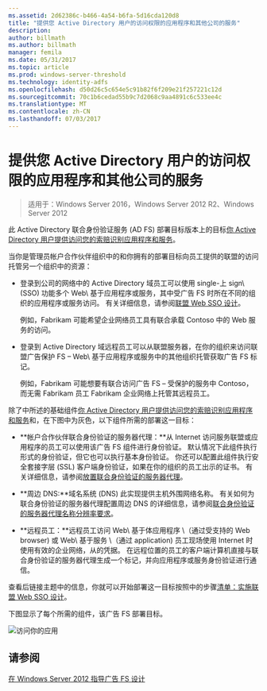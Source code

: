 ```yaml
---
ms.assetid: 2d62386c-b466-4a54-b6fa-5d16cda120d8
title: "提供您 Active Directory 用户的访问权限的应用程序和其他公司的服务"
description: 
author: billmath
ms.author: billmath
manager: femila
ms.date: 05/31/2017
ms.topic: article
ms.prod: windows-server-threshold
ms.technology: identity-adfs
ms.openlocfilehash: d50d26c5c654e5c91b82f6f209e21f257221c12d
ms.sourcegitcommit: 70c1b6cedad55b9c7d2068c9aa4891c6c533ee4c
ms.translationtype: MT
ms.contentlocale: zh-CN
ms.lasthandoff: 07/03/2017
---
```

# <a name="provide-your-active-directory-users-access-to-the-applications-and-services-of-other-organizations"></a>提供您 Active Directory 用户的访问权限的应用程序和其他公司的服务

>适用于：Windows Server 2016，Windows Server 2012 R2、Windows Server 2012

此 Active Directory 联合身份验证服务 \(AD FS\) 部署目标版本上的目标[你 Active Directory 用户提供访问您的索赔识别应用程序和服务](Provide-Your-Active-Directory-Users-Access-to-Your-Claims-Aware-Applications-and-Services.md)。  
  
当你是管理员帐户合作伙伴组织中的和你拥有的部署目标向员工提供的联盟的访问托管另一个组织中的资源：  
  
-   登录到公司的网络中的 Active Directory 域员工可以使用 single\-上 sign\ \(SSO\) 功能多个 Web\ 基于应用程序或服务，其中受广告 FS 时所在不同的组织的应用程序或服务访问。 有关详细信息，请参阅[联盟 Web SSO 设计](Federated-Web-SSO-Design.md)。  
  
    例如，Fabrikam 可能希望企业网络员工具有联合承载 Contoso 中的 Web 服务的访问。  
  
-   登录到 Active Directory 域远程员工可以从联盟服务器，在你的组织来访问联盟广告保护 FS – Web\ 基于应用程序或服务中的其他组织托管获取广告 FS 标记。  
  
    例如，Fabrikam 可能想要有联合访问广告 FS – 受保护的服务中 Contoso，而无需 Fabrikam 员工 Fabrikam 企业网络上托管其远程员工。  
  
除了中所述的基础组件[你 Active Directory 用户提供访问您的索赔识别应用程序和服务](Provide-Your-Active-Directory-Users-Access-to-Your-Claims-Aware-Applications-and-Services.md)和，在下图中为灰色，以下组件所需的部署这一目标：  
  
-   **帐户合作伙伴联合身份验证的服务器代理：**从 Internet 访问服务联盟或应用程序的员工可以使用该广告 FS 组件进行身份验证。 默认情况下此组件执行形式的身份验证，但它也可以执行基本身份验证。 你还可以配置此组件执行安全套接字层 \(SSL\) 客户端身份验证，如果在你的组织的员工出示的证书。 有关详细信息，请参阅[放置联合身份验证的服务器代理](Where-to-Place-a-Federation-Server-Proxy.md)。  
  
-   **周边 DNS:**域名系统 \(DNS\) 此实现提供主机外围网络名称。 有关如何为联合身份验证的服务器代理配置周边 DNS 的详细信息，请参阅[联合身份验证的服务器代理名称分辨率要求](Name-Resolution-Requirements-for-Federation-Server-Proxies.md)。  
  
-   **远程员工：**远程员工访问 Web\ 基于体应用程序 \（通过受支持的 Web browser\) 或 Web\ 基于服务 \（通过 application\) 员工现场使用 Internet 时使用有效的企业网络，从的凭据。 在远程位置的员工的客户端计算机直接与联合身份验证的服务器代理生成一个标记，并向应用程序或服务身份验证进行通信。  
  
查看后链接主题中的信息，你就可以开始部署这一目标按照中的步骤[清单：实施联盟 Web SSO 设计](../../ad-fs/deployment/Checklist--Implementing-a-Federated-Web-SSO-Design.md)。  
  
下图显示了每个所需的组件，该广告 FS 部署目标。  
  
![访问你的应用](media/50af4837-31e0-451f-a942-e705c2300065.gif)  
  
## <a name="see-also"></a>请参阅
[在 Windows Server 2012 指导广告 FS 设计](AD-FS-Design-Guide-in-Windows-Server-2012.md)
